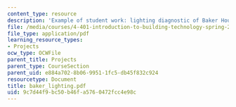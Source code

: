 ```yaml
---
content_type: resource
description: 'Example of student work: lighting diagnostic of Baker House dining room.'
file: /media/courses/4-401-introduction-to-building-technology-spring-2006/9c7d44f9bc50b46fa5760472fcc4e98c_baker_lighting.pdf
file_type: application/pdf
learning_resource_types:
- Projects
ocw_type: OCWFile
parent_title: Projects
parent_type: CourseSection
parent_uid: e884a702-8b06-9951-1fc5-db45f832c924
resourcetype: Document
title: baker_lighting.pdf
uid: 9c7d44f9-bc50-b46f-a576-0472fcc4e98c
---
```


